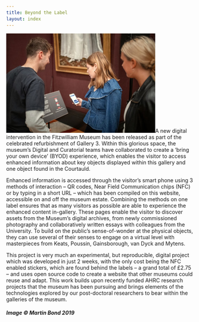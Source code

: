 ```yaml
---
title: Beyond the Label
layout: index
---
```


<img src="/images/page/stt.jpg" class="float-left p-3 img-fluid" alt="Visitors scanning the Beyond the Label labels in Gallery 3">A new digital intervention in the Fitzwilliam Museum has been released as part of the celebrated refurbishment of Gallery 3. Within this glorious space, the museum’s Digital and Curatorial teams have collaborated to create a  ‘bring your own device’ (BYOD) experience, which enables the visitor to access enhanced information about key objects displayed within this gallery and one object found in the Courtauld.

Enhanced information is accessed through the visitor’s smart phone using 3 methods of interaction – QR codes, Near Field Communication chips (NFC) or by typing in a short URL – which has been compiled on this website, accessible on and off the museum estate. Combining the methods on one label ensures that as many visitors as possible are able to experience the enhanced content in-gallery. These pages enable the visitor to discover assets from the Museum’s digital archives, from newly commissioned photography and collaboratively written essays with colleagues from the University. To build on the public’s sense-of-wonder at the physical objects, they can use several of their senses to engage on a virtual level with masterpieces from Keats, Poussin, Gainsborough, van Dyck and Mytens.

This project is very much an experimental, but reproducible, digital project which was developed in just 2 weeks, with the only cost being the NFC enabled stickers, which are found behind the labels – a grand total of £2.75 – and uses open source code to create a website that other museums could reuse and adapt. This work builds upon recently funded AHRC research projects that the museum has been pursuing and brings elements of the technologies explored by our post-doctoral researchers to bear within the galleries of the museum.

<h5>Image &copy; Martin Bond 2019</h5>

